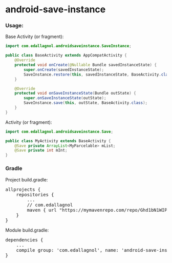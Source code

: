 # android-save-instance

### Usage:

Base Activity (or fragment):
```java
import com.edallagnol.androidsaveinstance.SaveInstance;

public class BaseActivity extends AppCompatActivity {
	@Override
	protected void onCreate(@Nullable Bundle savedInstanceState) {
		super.onCreate(savedInstanceState);
		SaveInstance.restore(this, savedInstanceState, BaseActivity.class);
	}

	@Override
	protected void onSaveInstanceState(Bundle outState) {
		super.onSaveInstanceState(outState);
		SaveInstance.save(this, outState, BaseActivity.class);
	}
}
```

Activity (or fragment):

```java
import com.edallagnol.androidsaveinstance.Save;

public class MyActivity extends BaseActivity {
	@Save private ArrayList<MyParcelable> mList;
	@Save private int mInt;
}
```

### Gradle

Project build.gradle:

<pre>
allprojects {
    repositories {
        ...
        // com.edallagnol
        maven { url "https://mymavenrepo.com/repo/Ghd1bN1WIPA0LBBLKxW8/" }
    }
}
</pre>

Module build.gradle:

<pre>
dependencies {
	...
	compile group: 'com.edallagnol', name: 'android-save-instance', version: '0.3'
}
</pre>
